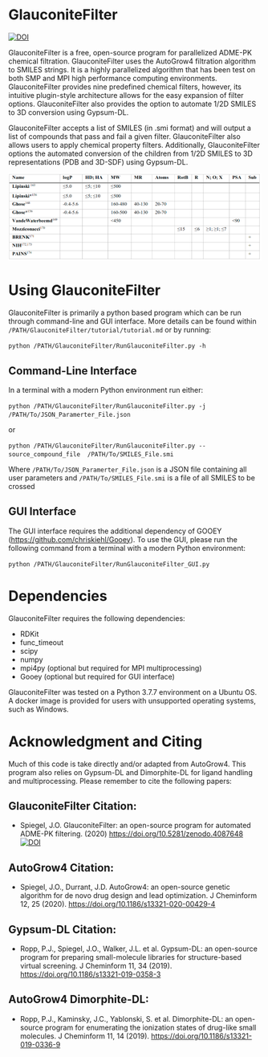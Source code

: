 # GlauconiteFilter

[![DOI](https://zenodo.org/badge/303535253.svg)](https://zenodo.org/badge/latestdoi/303535253)

GlauconiteFilter is a free, open-source program for parallelized ADME-PK chemical filtration. GlauconiteFilter uses the AutoGrow4 filtration algorithm to SMILES strings. It is a highly parallelized algorithm that has been test on both SMP and MPI high performance computing environments. GlauconiteFilter provides nine predefined chemical filters, however, its intuitive plugin-style architecture allows for the easy expansion of filter options. GlauconiteFilter also provides the option to automate 1/2D SMILES to 3D conversion using Gypsum-DL.

GlauconiteFilter accepts a list of SMILES (in .smi format) and will output a list of compounds
that pass and fail a given filter. GlauconiteFilter also allows users to apply chemical property filters. Additionally, GlauconiteFilter options the automated conversion of the children from 1/2D SMILES to 3D representations (PDB and 3D-SDF) using Gypsum-DL.

![Image of Predefined_Filters](https://github.com/Jacob-Spiegel/GlauconiteFilter/blob/main/Figures/Predefined_Filters.png)

# Using GlauconiteFilter

GlauconiteFilter is primarily a python based program which can be run through command-line and GUI interface. More details can be found within `/PATH/GlauconiteFilter/tutorial/tutorial.md` or by running:

`python /PATH/GlauconiteFilter/RunGlauconiteFilter.py -h`

## Command-Line Interface

In a terminal with a modern Python environment run either:

`python /PATH/GlauconiteFilter/RunGlauconiteFilter.py -j /PATH/To/JSON_Paramerter_File.json`

or

`python /PATH/GlauconiteFilter/RunGlauconiteFilter.py --source_compound_file  /PATH/To/SMILES_File.smi`

Where `/PATH/To/JSON_Paramerter_File.json` is a JSON file containing all user parameters and `/PATH/To/SMILES_File.smi` is a file of all SMILES to be crossed


## GUI Interface

The GUI interface requires the additional dependency of GOOEY (https://github.com/chriskiehl/Gooey). To use the GUI, please run the following command from a terminal with a modern Python environment:

`python /PATH/GlauconiteFilter/RunGlauconiteFilter_GUI.py `


# Dependencies

GlauconiteFilter requires the following dependencies:
- RDKit
- func_timeout
- scipy
- numpy
- mpi4py (optional but required for MPI multiprocessing)
- Gooey (optional but required for GUI interface)

GlauconiteFilter was tested on a Python 3.7.7 environment on a Ubuntu OS. A docker image is provided for users with unsupported operating systems, such as Windows.

# Acknowledgment and Citing

Much of this code is take directly and/or adapted from AutoGrow4. This program also relies on Gypsum-DL and Dimorphite-DL for ligand handling and multiprocessing. Please remember to cite the following papers:

## GlauconiteFilter Citation:

- Spiegel, J.O. GlauconiteFilter: an open-source program for automated ADME-PK filtering. (2020) https://doi.org/10.5281/zenodo.4087648
[![DOI](https://zenodo.org/badge/303535253.svg)](https://zenodo.org/badge/latestdoi/303535253)

## AutoGrow4 Citation:

- Spiegel, J.O., Durrant, J.D. AutoGrow4: an open-source genetic algorithm for de novo drug design and lead optimization. J Cheminform 12, 25 (2020). https://doi.org/10.1186/s13321-020-00429-4

## Gypsum-DL Citation:

- Ropp, P.J., Spiegel, J.O., Walker, J.L. et al. Gypsum-DL: an open-source program for preparing small-molecule libraries for structure-based virtual screening. J Cheminform 11, 34 (2019). https://doi.org/10.1186/s13321-019-0358-3

## AutoGrow4 Dimorphite-DL:

- Ropp, P.J., Kaminsky, J.C., Yablonski, S. et al. Dimorphite-DL: an open-source program for enumerating the ionization states of drug-like small molecules. J Cheminform 11, 14 (2019). https://doi.org/10.1186/s13321-019-0336-9

